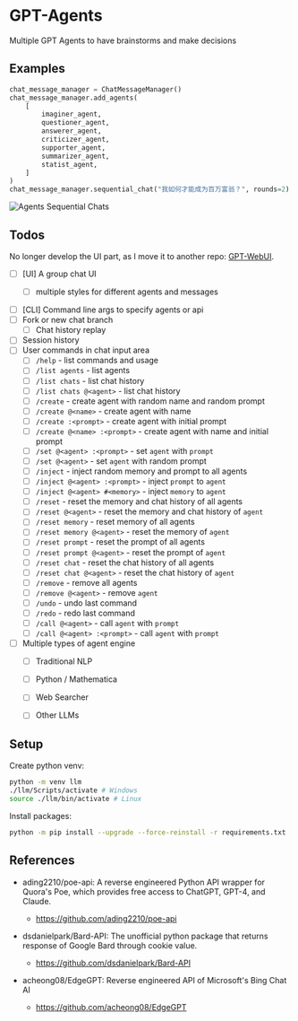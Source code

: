 # GPT-Agents

Multiple GPT Agents to have brainstorms and make decisions

## Examples

```py
chat_message_manager = ChatMessageManager()
chat_message_manager.add_agents(
    [
        imaginer_agent,
        questioner_agent,
        answerer_agent,
        criticizer_agent,
        supporter_agent,
        summarizer_agent,
        statist_agent,
    ]
)
chat_message_manager.sequential_chat("我如何才能成为百万富翁？", rounds=2)
```

![Agents Sequential Chats](./examples/agents-sequential-chats.png)


## Todos

No longer develop the UI part, as I move it to another repo: [GPT-WebUI](https://github.com/Hansimov/GPT-WebUI).

- [ ] [UI] A group chat UI
  - [ ] multiple styles for different agents and messages


- [ ] [CLI] Command line args to specify agents or api
- [ ] Fork or new chat branch
  - [ ] Chat history replay
- [ ] Session history
- [ ] User commands in chat input area
  - [ ] `/help` - list commands and usage
  - [ ] `/list agents` - list agents
  - [ ] `/list chats` - list chat history
  - [ ] `/list chats @<agent>` - list chat history
  - [ ] `/create` - create agent with random name and random prompt
  - [ ] `/create @<name>` - create agent with name
  - [ ] `/create :<prompt>` - create agent with initial prompt
  - [ ] `/create @<name> :<prompt>` - create agent with name and initial prompt
  - [ ] `/set @<agent> :<prompt>` - set `agent` with `prompt`
  - [ ] `/set @<agent>` - set `agent` with random prompt
  - [ ] `/inject` - inject random memory and prompt to all agents
  - [ ] `/inject @<agent> :<prompt>` - inject `prompt` to `agent`
  - [ ] `/inject @<agent> #<memory>` - inject `memory` to `agent`
  - [ ] `/reset` - reset the memory and chat history of all agents
  - [ ] `/reset @<agent>` - reset the memory and chat history of `agent`
  - [ ] `/reset memory` - reset memory of all agents
  - [ ] `/reset memory @<agent>` - reset the memory of `agent`
  - [ ] `/reset prompt` - reset the prompt of all agents
  - [ ] `/reset prompt @<agent>` - reset the prompt of `agent`
  - [ ] `/reset chat` - reset the chat history of all agents
  - [ ] `/reset chat @<agent>` - reset the chat history of `agent`
  - [ ] `/remove` - remove all agents
  - [ ] `/remove @<agent>` - remove `agent`
  - [ ] `/undo` - undo last command
  - [ ] `/redo` - redo last command
  - [ ] `/call @<agent>` - call `agent` with `prompt`
  - [ ] `/call @<agent> :<prompt>` - call `agent` with `prompt`
- [ ] Multiple types of agent engine
  - [ ] Traditional NLP
  - [ ] Python / Mathematica
  - [ ] Web Searcher
  - [ ] Other LLMs


## Setup

Create python venv:

```bash
python -m venv llm
./llm/Scripts/activate # Windows
source ./llm/bin/activate # Linux
```

Install packages:

```bash
python -m pip install --upgrade --force-reinstall -r requirements.txt
```


## References
* ading2210/poe-api: A reverse engineered Python API wrapper for Quora's Poe, which provides free access to ChatGPT, GPT-4, and Claude.
  * https://github.com/ading2210/poe-api

* dsdanielpark/Bard-API: The unofficial python package that returns response of Google Bard through cookie value.
  * https://github.com/dsdanielpark/Bard-API

* acheong08/EdgeGPT: Reverse engineered API of Microsoft's Bing Chat AI
  * https://github.com/acheong08/EdgeGPT